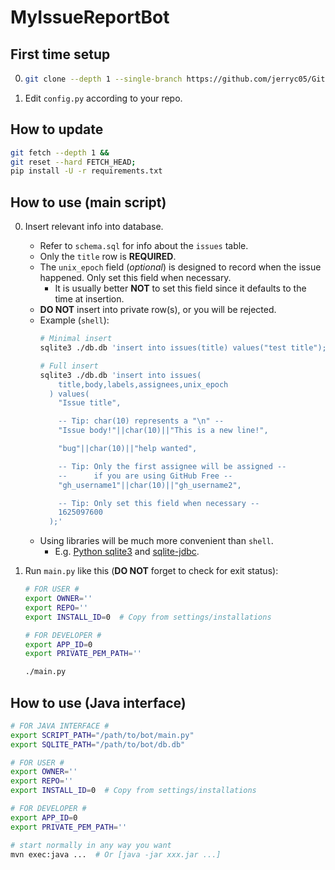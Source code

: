 # MyIssueReportBot

## First time setup

0.  ```sh
    git clone --depth 1 --single-branch https://github.com/jerryc05/GitHubIssueReportBot.git
    ```

0.  Edit `config.py` according to your repo.

## How to update

```sh
git fetch --depth 1 &&
git reset --hard FETCH_HEAD;
pip install -U -r requirements.txt
```

## How to use (main script)

0.  Insert relevant info into database.
    - Refer to `schema.sql` for info about the `issues` table.
    - Only the `title` row is __REQUIRED__.
    - The `unix_epoch` field (_optional_) is designed to record when the issue happened. Only set this field when necessary.
      - It is usually better __NOT__ to set this field since it defaults to the time at insertion.
    - __DO NOT__ insert into private row(s), or you will be rejected.
    - Example (`shell`):
      ```sh
      # Minimal insert
      sqlite3 ./db.db 'insert into issues(title) values("test title");'

      # Full insert
      sqlite3 ./db.db 'insert into issues(
          title,body,labels,assignees,unix_epoch
        ) values(
          "Issue title",

          -- Tip: char(10) represents a "\n" --
          "Issue body!"||char(10)||"This is a new line!",

          "bug"||char(10)||"help wanted",

          -- Tip: Only the first assignee will be assigned --
          --      if you are using GitHub Free --
          "gh_username1"||char(10)||"gh_username2",

          -- Tip: Only set this field when necessary --
          1625097600
        );'
    - Using libraries will be much more convenient than `shell`.
      - E.g. [Python sqlite3](https://docs.python.org/3/library/sqlite3.html) and [sqlite-jdbc](https://github.com/xerial/sqlite-jdbc).

0.  Run `main.py` like this (__DO NOT__ forget to check for exit status):
    ```sh
    # FOR USER #
    export OWNER=''
    export REPO=''
    export INSTALL_ID=0  # Copy from settings/installations

    # FOR DEVELOPER #
    export APP_ID=0
    export PRIVATE_PEM_PATH=''

    ./main.py
    ```

## How to use (Java interface)
```sh
# FOR JAVA INTERFACE #
export SCRIPT_PATH="/path/to/bot/main.py"
export SQLITE_PATH="/path/to/bot/db.db"

# FOR USER #
export OWNER=''
export REPO=''
export INSTALL_ID=0  # Copy from settings/installations

# FOR DEVELOPER #
export APP_ID=0
export PRIVATE_PEM_PATH=''

# start normally in any way you want
mvn exec:java ...  # Or [java -jar xxx.jar ...]
```
